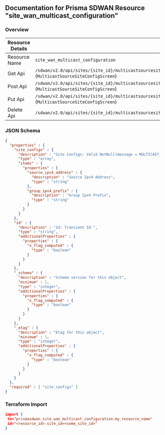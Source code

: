 ## Documentation for Prisma SDWAN Resource "site_wan_multicast_configuration"

### Overview

| Resource Details | |
| ------------- | ------------- |
| Resource Name | `site_wan_multicast_configuration` |
| Get Api  | `/sdwan/v2.0/api/sites/{site_id}/multicastsourcesiteconfigs/{config_id}` (`MulticastSourceSiteConfigScreen`) |
| Post Api  | `/sdwan/v2.0/api/sites/{site_id}/multicastsourcesiteconfigs` (`MulticastSourceSiteConfigScreen`) |
| Put Api  | `/sdwan/v2.0/api/sites/{site_id}/multicastsourcesiteconfigs/{config_id}` (`MulticastSourceSiteConfigScreen`) |
| Delete Api  | `/sdwan/v2.0/api/sites/{site_id}/multicastsourcesiteconfigs/{config_id}` |


### JSON Schema

```json
{
  "properties" : {
    "site_configs" : {
      "description" : "Site Configs: Valid NotNull(message = MULTICAST_INVALID_SOURCE_SITE_CONFIG) ListObject(allowDuplicate = true, allowEmpty = false, allowNull = false, listMaxSize = 64, message = MULTICAST_INVALID_SITE_CONFIG_LIST, required = false) ",
      "type" : "array",
      "items" : {
        "properties" : {
          "source_ipv4_address" : {
            "description" : "Source Ipv4 Address",
            "type" : "string"
          },
          "group_ipv4_prefix" : {
            "description" : "Group Ipv4 Prefix",
            "type" : "string"
          }
        }
      }
    },
    "id" : {
      "description" : "Id: Transient Id ",
      "type" : "string",
      "additionalProperties" : {
        "properties" : {
          "x_flag_computed" : {
            "type" : "boolean"
          }
        }
      }
    },
    "_schema" : {
      "description" : "Schema version for this object",
      "minimum" : 1,
      "type" : "integer",
      "additionalProperties" : {
        "properties" : {
          "x_flag_computed" : {
            "type" : "boolean"
          }
        }
      }
    },
    "_etag" : {
      "description" : "Etag for this object",
      "minimum" : 1,
      "type" : "integer",
      "additionalProperties" : {
        "properties" : {
          "x_flag_computed" : {
            "type" : "boolean"
          }
        }
      }
    }
  },
  "required" : [ "site_configs" ]
}
```

### Terraform Import
```json
import {
 to="prismasdwan_site_wan_multicast_configuration.my_resource_name"
 id="<resource_id>:site_id=<some_site_id>"
}
```

